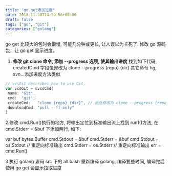 ```yaml
---
title: "go get添加进度"
date: 2018-11-30T14:50:56+08:00
draft: false
tags: ["go", "git"]
categories: ["golang"]
---
```


go get 比较大的包时会很慢, 可能几分钟或更长, 让人误以为卡死了.
修改 go 源码包，让 go get 显示进度。

1. **修改 git clone 命令, 添加 --progress 选项, 使其输出进度**
   找到如下代码, createdCmd 字段值修改为 clone --progress {repo} {dir}
   其它命令 hg, svn...添加进度方法类似

```go
// vcsGit describes how to use Git.
var vcsGit = &vcsCmd{
 name: "Git",
 cmd:  "git",
 createCmd:   "clone {repo} {dir}", // 此处修改为 clone --progress {repo} {dir}
 downloadCmd: "pull --ff-only"
}
```

2.修改 cmd.Run()执行的地方, 将输出定位到标准输出流上找到 run1()方法, 在 cmd.Stderr = &buf 下添加两行, 如下:

var buf bytes.Buffer
cmd.Stdout = &buf
cmd.Stderr = &buf
cmd.Stdout = os.Stdout // 重定向标准输出
cmd.Stderr = os.Stderr // 重定向标准输出
err = cmd.Run()

3.执行 golang 源码 src 下的 all.bash 重新编译 golang, 编译要些时间, 编译完后使用 go get 会显示拉取进度
